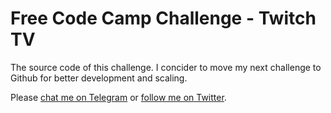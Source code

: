 # Free Code Camp Challenge - Twitch TV

The source code of this challenge. I concider to move my next challenge to Github for better development and scaling.

Please [chat me on Telegram](https://t.me/hellounip) or [follow me on Twitter](https://twitter.com/hellounip).
